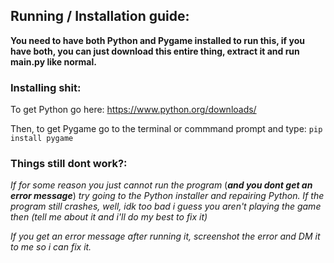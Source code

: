 ## Running / Installation guide:

**You need to have both Python and Pygame installed to run this, if you have both, you can just download this entire thing, extract it and run main.py like normal.**



### Installing shit:
To get Python go here: 
https://www.python.org/downloads/

Then, to get Pygame go to the terminal or commmand prompt and type: 
```pip install pygame```



### Things still dont work?:
*If for some reason you just cannot run the program* (***and you dont get an error message***) *try going to the Python installer and repairing Python.
If the program still crashes, well, idk too bad i guess you aren't playing the game then (tell me about it and i'll do my best to fix it)*

*If you get an error message after running it, screenshot the error and DM it to me so i can fix it.*
